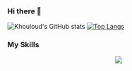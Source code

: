 ### Hi there 👋

<!--
**khouloudAmamouHaddad/khouloudAmamouHaddad** is a ✨ _special_ ✨ repository because its `README.md` (this file) appears on your GitHub profile.

Here are some ideas to get you started:

- 🔭 I’m currently working on ...
- 🌱 I’m currently learning ...
- 👯 I’m looking to collaborate on ...
- 🤔 I’m looking for help with ...
- 💬 Ask me about ...
- 📫 How to reach me: ...
- 😄 Pronouns: ...
- ⚡ Fun fact: ...
-->

![Khouloud's GitHub stats](https://github-readme-stats.vercel.app/api?username=khouloudAmamouHaddad&show_icons=true&theme=algolia)
[![Top Langs](https://github-readme-stats.vercel.app/api/top-langs/?username=khouloudAmamouHaddad)](https://github.com/anuraghazra/github-readme-stats&theme=algolia)

<h3>My Skills</h3>

<p align="center">
  <a href="https://skillicons.dev">
    <img src="https://skillicons.dev/icons?i=git,vue,html,docker,angular,laravel,wordpress,php,nodejs,scss" />
  </a>
</p>



